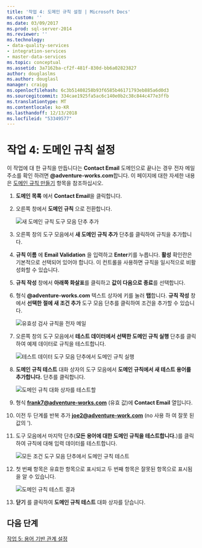 ```yaml
---
title: '작업 4: 도메인 규칙 설정 | Microsoft Docs'
ms.custom: ''
ms.date: 03/09/2017
ms.prod: sql-server-2014
ms.reviewer: ''
ms.technology:
- data-quality-services
- integration-services
- master-data-services
ms.topic: conceptual
ms.assetid: 3a7162ba-cf2f-481f-830d-bb6a02823827
author: douglaslms
ms.author: douglasl
manager: craigg
ms.openlocfilehash: 6c3b51408258b93f6585b46171793eb885a6d0d3
ms.sourcegitcommit: 334cae1925fa5ac6c140e0b2c38c844c477e3ffb
ms.translationtype: MT
ms.contentlocale: ko-KR
ms.lasthandoff: 12/13/2018
ms.locfileid: "53349577"
---
```

# <a name="task-4-setting-domain-rules"></a>작업 4: 도메인 규칙 설정
  이 작업에 대 한 규칙을 만듭니다는 **Contact Email** 도메인으로 끝나는 경우 전자 메일 주소를 확인 하려면 **@adventure-works.com**합니다. 이 페이지에 대한 자세한 내용은 [도메인 규칙 만들기](https://msdn.microsoft.com/library/hh510397.aspx) 항목을 참조하십시오.  
  
1.  **도메인 목록** 에서 **Contact Email**을 클릭합니다.  
  
2.  오른쪽 창에서 **도메인 규칙** 으로 전환합니다.  
  
     ![새 도메인 규칙 도구 모음 단추 추가](../../2014/tutorials/media/et-settingdomainrules-01.jpg "새 도메인 규칙 도구 모음 단추 추가")  
  
3.  오른쪽 창의 도구 모음에서 **새 도메인 규칙 추가** 단추를 클릭하여 규칙을 추가합니다.  
  
4.  **규칙 이름** 에 **Email Validation** 을 입력하고 **Enter**키를 누릅니다. **활성** 확인란은 기본적으로 선택되어 있어야 합니다. 이 컨트롤을 사용하면 규칙을 일시적으로 비활성화할 수 있습니다.  
  
5.  **규칙 작성** 창에서 **아래쪽 화살표**를 클릭하고 **값이 다음으로 종료**를 선택합니다.  
  
6.  형식 **@adventure-works.com** 텍스트 상자에 키를 눌러 **탭**합니다. **규칙 작성** 창에서 **선택한 절에 새 조건 추가** 도구 모음 단추를 클릭하여 조건을 추가할 수 있습니다.  
  
     ![유효성 검사 규칙을 전자 메일](../../2014/tutorials/media/et-settingdomainrules-02.jpg "메일 유효성 검사 규칙")  
  
7.  오른쪽 창의 도구 모음에서 **테스트 데이터에서 선택한 도메인 규칙 실행** 단추를 클릭하여 예제 데이터로 규칙을 테스트합니다.  
  
     ![테스트 데이터 도구 모음 단추에서 도메인 규칙 실행](../../2014/tutorials/media/et-settingdomainrules-03.jpg "테스트 데이터 도구 모음 단추에서 도메인 규칙 실행")  
  
8.  **도메인 규칙 테스트** 대화 상자의 도구 모음에서 **도메인 규칙에서 새 테스트 용어를 추가합니다.** 단추를 클릭합니다.  
  
     ![도메인 규칙 대화 상자를 테스트할](../../2014/tutorials/media/et-settingdomainrules-04.jpg "도메인 규칙 대화 상자 테스트")  
  
9. 형식 **frank7@adventure-works.com** (유효 값)에 **Contact Email** 열입니다.  
  
10. 이전 두 단계를 반복 추가 **joe2@adventure-work.com** (no 사용 하 여 잘못 된 값의 ').  
  
11. 도구 모음에서 마지막 단추(**모든 용어에 대한 도메인 규칙을 테스트합니다.**)를 클릭하여 규칙에 대해 입력 데이터를 테스트합니다.  
  
     ![모든 조건 도구 모음 단추에서 도메인 규칙 테스트](../../2014/tutorials/media/et-settingdomainrules-05.jpg "모든 조건 도구 모음 단추에서 도메인 규칙 테스트")  
  
12. 첫 번째 항목은 유효한 항목으로 표시되고 두 번째 항목은 잘못된 항목으로 표시됨을 알 수 있습니다.  
  
     ![도메인 규칙 테스트 결과](../../2014/tutorials/media/et-settingdomainrules-06.jpg "도메인 규칙 테스트 결과")  
  
13. **닫기** 를 클릭하여 **도메인 규칙 테스트** 대화 상자를 닫습니다.  
  
## <a name="next-step"></a>다음 단계  
 [작업 5: 용어 기반 관계 설정](../../2014/tutorials/task-5-setting-term-based-relationships.md)  
  
  
